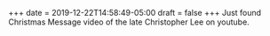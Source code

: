 +++
date = 2019-12-22T14:58:49-05:00
draft = false
+++
Just found Christmas Message video of the late Christopher Lee on youtube.